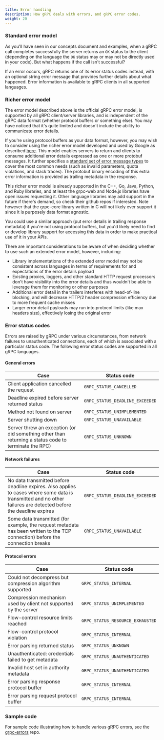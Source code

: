 ```yaml
---
title: Error handling
description: How gRPC deals with errors, and gRPC error codes.
weight: 20
---
```


### Standard error model

As you'll have seen in our concepts document and examples, when a gRPC call
completes successfully the server returns an `OK` status to the client
(depending on the language the `OK` status may or may not be directly used in
your code). But what happens if the call isn't successful?

If an error occurs, gRPC returns one of its error status codes instead, with an
optional string error message that provides further details about what happened.
Error information is available to gRPC clients in all supported languages.

### Richer error model

The error model described above is the official gRPC error model,
is supported by all gRPC client/server libraries, and is independent of
the gRPC data format (whether protocol buffers or something else). You
may have noticed that it's quite limited and doesn't include the
ability to communicate error details.

If you're using protocol buffers as your data format, however, you may
wish to consider using the richer error model developed and used
by Google as described
[here](https://cloud.google.com/apis/design/errors#error_model). This
model enables servers to return and clients to consume additional
error details expressed as one or more protobuf messages. It further
specifies a [standard set of error message
types](https://github.com/googleapis/googleapis/blob/master/google/rpc/error_details.proto)
to cover the most common needs (such as invalid parameters, quota
violations, and stack traces). The protobuf binary encoding of this
extra error information is provided as trailing metadata in the
response.

This richer error model is already supported in the C++, Go, Java,
Python, and Ruby libraries, and at least the grpc-web and Node.js
libraries have open issues requesting it. Other language libraries may
add support in the future if there's demand, so check their github
repos if interested. Note however that the grpc-core library written
in C will not likely ever support it since it is purposely data format
agnostic.

You could use a similar approach (put error details in trailing
response metadata) if you're not using protocol buffers, but you'd
likely need to find or develop library support for accessing this data
in order to make practical use of it in your APIs.

There are important considerations to be aware of when deciding whether to
use such an extended error model, however, including:

- Library implementations of the extended error model may not be consistent
  across languages in terms of requirements for and expectations of the error
  details payload
- Existing proxies, loggers, and other standard HTTP request
  processors don't have visibility into the error details and thus
  wouldn't be able to leverage them for monitoring or other purposes
- Additional error detail in the trailers interferes with head-of-line
  blocking, and will decrease HTTP/2 header compression efficiency due to
  more frequent cache misses
- Larger error detail payloads may run into protocol limits (like
  max headers size), effectively losing the original error

### Error status codes

Errors are raised by gRPC under various circumstances, from network failures to
unauthenticated connections, each of which is associated with a particular
status code. The following error status codes are supported in all gRPC
languages.

#### General errors

<style>
  td code { word-break: normal; }
</style>

Case | Status code
-----|-----------
Client application cancelled the request | `GRPC_STATUS_CANCELLED`
Deadline expired before server returned status | `GRPC_STATUS_DEADLINE_EXCEEDED`
Method not found on server | `GRPC_STATUS_UNIMPLEMENTED`
Server shutting down | `GRPC_STATUS_UNAVAILABLE`
Server threw an exception (or did something other than returning a status code to terminate the RPC) | `GRPC_STATUS_UNKNOWN`

#### Network failures

Case | Status code
-----|-----------
No data transmitted before deadline expires. Also applies to cases where some data is transmitted and no other failures are detected before the deadline expires | `GRPC_STATUS_DEADLINE_EXCEEDED`
Some data transmitted (for example, the request metadata has been written to the TCP connection) before the connection breaks | `GRPC_STATUS_UNAVAILABLE`

#### Protocol errors

Case | Status code
-----|-----------
Could not decompress but compression algorithm supported | `GRPC_STATUS_INTERNAL`
Compression mechanism used by client not supported by the server | `GRPC_STATUS_UNIMPLEMENTED`
Flow-control resource limits reached | `GRPC_STATUS_RESOURCE_EXHAUSTED`
Flow-control protocol violation | `GRPC_STATUS_INTERNAL`
Error parsing returned status | `GRPC_STATUS_UNKNOWN`
Unauthenticated: credentials failed to get metadata | `GRPC_STATUS_UNAUTHENTICATED`
Invalid host set in authority metadata | `GRPC_STATUS_UNAUTHENTICATED`
Error parsing response protocol buffer | `GRPC_STATUS_INTERNAL`
Error parsing request protocol buffer | `GRPC_STATUS_INTERNAL`

### Sample code

For sample code illustrating how to handle various gRPC errors, see the
[grpc-errors][] repo.

[grpc-errors]: https://github.com/avinassh/grpc-errors
